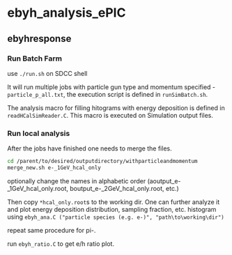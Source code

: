 # ebyh_analysis_ePIC

## ebyhresponse

### Run Batch Farm

use `./run.sh` on SDCC shell

It will run multiple jobs with particle gun type and momentum specified - `particle_p_all.txt`, the execution script is defined in `runSimBatch.sh`.

The analysis macro for filling hitograms with energy deposition is defined in `readHCalSimReader.C`. This macro is executed on Simulation output files.


### Run local analysis

After the jobs have finished one needs to merge the files.

```bash
cd /parent/to/desired/outputdirectory/withparticleandmomentum
merge_new.sh e-_1GeV_hcal_only
```
optionally change the names in alphabetic order (aoutput_e-_1GeV_hcal_only.root, boutput_e-_2GeV_hcal_only.root, etc.)

Then copy `*hcal_only.root`s to the working dir. One can further analyze it and plot energy deposition distribution, sampling fraction, etc. histogram using `ebyh_ana.C ("particle species (e.g. e-)", "path\to\working\dir")`

repeat same procedure for pi-.

run `ebyh_ratio.C` to get e/h ratio plot.
